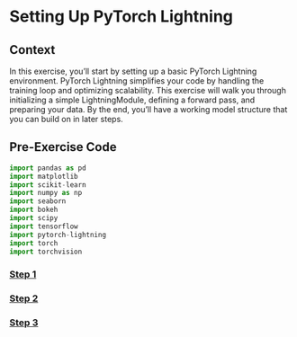 # Setting Up PyTorch Lightning

## Context
In this exercise, you’ll start by setting up a basic PyTorch Lightning environment. PyTorch Lightning simplifies your code by handling the training loop and optimizing scalability. This exercise will walk you through initializing a simple LightningModule, defining a forward pass, and preparing your data. By the end, you’ll have a working model structure that you can build on in later steps.

## Pre-Exercise Code

```python
import pandas as pd
import matplotlib
import scikit-learn
import numpy as np
import seaborn
import bokeh
import scipy
import tensorflow
import pytorch-lightning
import torch
import torchvision
```

### [Step 1](https://github.com/bidata-io/dc-scalable-ai/tree/main/ch_2/exercises/2_1/1/1)

### [Step 2](https://github.com/bidata-io/dc-scalable-ai/tree/main/ch_2/exercises/2_1/1/2)

### [Step 3](https://github.com/bidata-io/dc-scalable-ai/tree/main/ch_2/exercises/2_1/1/3)
